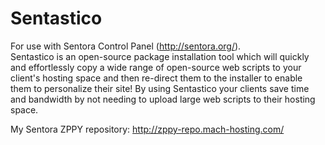 Sentastico
==========

For use with Sentora Control Panel (http://sentora.org/).<br>
Sentastico is an open-source package installation tool which will quickly and effortlessly copy a wide range of open-source web scripts to your client's hosting space and then re-direct them to the installer to enable them to personalize their site! By using Sentastico your clients save time and bandwidth by not needing to upload large web scripts to their hosting space. 

My Sentora ZPPY repository: http://zppy-repo.mach-hosting.com/
